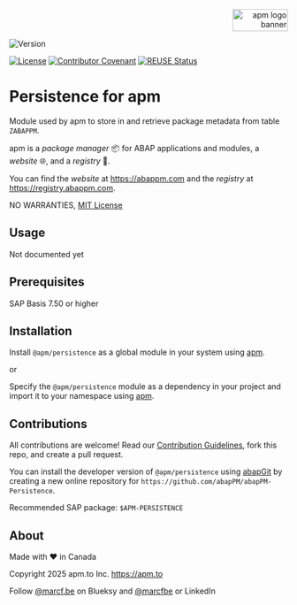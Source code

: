 <div align="right">
  <picture>
    <img width="100" height="40" alt="apm logo banner" src="https://github.com/abapPM/abapPM/blob/main/img/apm_banner.png?raw=true&ver=1.0.0">
  </picture>
</div>

![Version](https://img.shields.io/endpoint?url=https://shield.abappm.com/github/abapPM/abapPM-Persistence/src/zif_persist_apm.intf.abap/c_version&label=Version&color=blue)

[![License](https://img.shields.io/github/license/abapPM/abapPM-Persistence?label=License&color=success)](https://github.com/abapPM/abapPM-Persistence/blob/main/LICENSE)
[![Contributor Covenant](https://img.shields.io/badge/Contributor%20Covenant-2.1-4baaaa.svg?color=success)](https://github.com/abapPM/.github/blob/main/CODE_OF_CONDUCT.md)
[![REUSE Status](https://api.reuse.software/badge/github.com/abapPM/abapPM-Persistence)](https://api.reuse.software/info/github.com/abapPM/abapPM-Persistence)

# Persistence for apm

Module used by apm to store in and retrieve package metadata from table `ZABAPPM`.

apm is a *package manager* 📦 for ABAP applications and modules, a *website* 🌐, and a *registry* 📑.

You can find the *website* at https://abappm.com and the *registry* at https://registry.abappm.com.

NO WARRANTIES, [MIT License](https://github.com/abapPM/abapPM-Persistence/blob/main/LICENSE)

## Usage

Not documented yet

## Prerequisites

SAP Basis 7.50 or higher

## Installation

Install `@apm/persistence` as a global module in your system using [apm](https://abappm.com).

or

Specify the `@apm/persistence` module as a dependency in your project and import it to your namespace using [apm](https://abappm.com).

## Contributions

All contributions are welcome! Read our [Contribution Guidelines](https://github.com/abapPM/abapPM-Persistence/blob/main/CONTRIBUTING.md), fork this repo, and create a pull request.

You can install the developer version of `@apm/persistence` using [abapGit](https://github.com/abapGit/abapGit) by creating a new online repository for `https://github.com/abapPM/abapPM-Persistence`.

Recommended SAP package: `$APM-PERSISTENCE`

## About

Made with ❤ in Canada

Copyright 2025 apm.to Inc. <https://apm.to>

Follow [@marcf.be](https://bsky.app/profile/marcf.be) on Blueksy and [@marcfbe](https://linkedin.com/in/marcfbe) or LinkedIn
